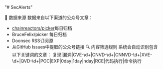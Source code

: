 "# SecAlerts" 

📰 数据来源
数据来自以下渠道的公众号文章：

- [chainreactors/picker](https://github.com/chainreactors/picker)每日归档
- BruceFeIix/picker 每日归档
- Doonsec RSS订阅源
- 从GitHub Issues中提取的公众号链接
🔍 内容筛选规则
系统会自动识别包含以下关键词的文章： 复现|漏洞|CVE-\d+|CNVD-\d+|CNNVD-\d+|XVE-\d+|QVD-\d+|POC|EXP|0day|1day|nday|RCE|代码执行|命令执行
